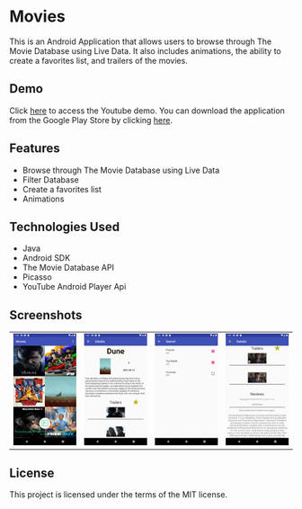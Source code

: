 # Movies

This is an Android Application that allows users to browse through The Movie Database using Live Data. It also includes animations, the ability to create a favorites list, and trailers of the movies.

## Demo

Click [here](https://www.youtube.com/watch?v=qZCzzIzZq6Q) to access the Youtube demo. You can download the application from the Google Play Store by clicking [here](https://play.google.com/store/apps/details?id=gemenielabs.movies).

## Features

<ul>
<li>Browse through The Movie Database using Live Data</li>
<li>Filter Database</li>
<li>Create a favorites list</li>
<li>Animations</li>
</ul>

## Technologies Used

<ul>
<li>Java</li>
<li>Android SDK</li>
<li>The Movie Database API</li>
<li>Picasso</li>
<li>YouTube Android Player Api</li>
</ul>

## Screenshots

<table>
  <tr>
    <td><img src="https://github.com/HatmanStack/android-movies/blob/main/pics/movies.png" alt="Image 1"></td>
    <td><img src="https://github.com/HatmanStack/android-movies/blob/main/pics/movies1.png" alt="Image 2"></td>
    <td><img src="https://github.com/HatmanStack/android-movies/blob/main/pics/movies2.png" alt="Image 3"></td>
    <td><img src="https://github.com/HatmanStack/android-movies/blob/main/pics/movies3.png" alt="Image 3"></td>
  </tr>
</table>

## License

This project is licensed under the terms of the MIT license.